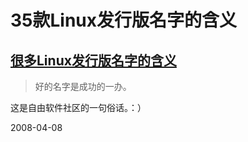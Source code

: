 # 35款Linux发行版名字的含义

##  [很多Linux发行版名字的含义](http://hehe2.net/linux-general/etymology-of-a-linux-distro/)

>好的名字是成功的一办。

这是自由软件社区的一句俗话。：）


2008-04-08
